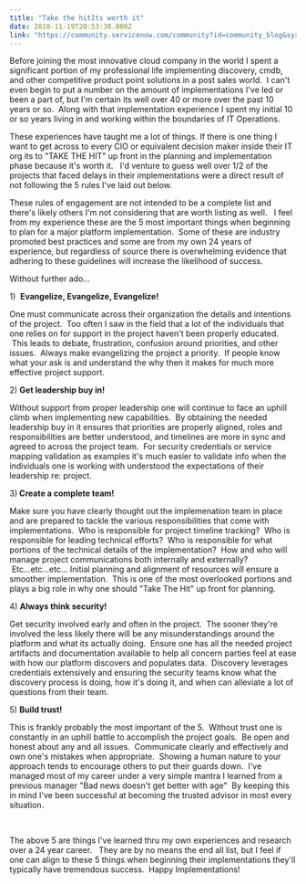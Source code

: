 ```yaml
---
title: "Take the hitIts worth it"
date: 2018-11-19T20:53:30.000Z
link: "https://community.servicenow.com/community?id=community_blog&sys_id=d2a56db6db752f00fa192183ca9619ca"
---
```

<p>Before joining the most innovative cloud company in the world I spent a significant portion of my professional life implementing discovery, cmdb, and other competitive product point solutions in a post sales world.  I can&#39;t even begin to put a number on the amount of implementations I&#39;ve led or been a part of, but I&#39;m certain its well over 40 or more over the past 10 years or so.  Along with that implementation experience I spent my initial 10 or so years living in and working within the boundaries of IT Operations.</p>
<p>These experiences have taught me a lot of things. If there is one thing I want to get across to every CIO or equivalent decision maker inside their IT org its to &#34;TAKE THE HIT&#34; up front in the planning and implementation phase because it&#39;s worth it.   I&#39;d venture to guess well over 1/2 of the projects that faced delays in their implementations were a direct result of not following the 5 rules I&#39;ve laid out below.</p>
<p>These rules of engagement are not intended to be a complete list and there&#39;s likely others I&#39;m not considering that are worth listing as well.   I feel from my experience these are the 5 most important things when beginning to plan for a major platform implementation.  Some of these are industry promoted best practices and some are from my own 24 years of experience, but regardless of source there is overwhelming evidence that adhering to these guidelines will increase the likelihood of success.</p>
<p>Without further ado...</p>
<p>1)  <strong>Evangelize, Evangelize, Evangelize!</strong></p>
<p>One must communicate across their organization the details and intentions of the project.  Too often I saw in the field that a lot of the individuals that one relies on for support in the project haven&#39;t been properly educated.  This leads to debate, frustration, confusion around priorities, and other issues.  Always make evangelizing the project a priority.  If people know what your ask is and understand the why then it makes for much more effective project support.</p>
<p>2) <strong>Get leadership buy in!</strong> </p>
<p>Without support from proper leadership one will continue to face an uphill climb when implementing new capabilities.  By obtaining the needed leadership buy in it ensures that priorities are properly aligned, roles and responsibilities are better understood, and timelines are more in sync and agreed to across the project team.  For security credentials or service mapping validation as examples it&#39;s much easier to validate info when the individuals one is working with understood the expectations of their leadership re: project.</p>
<p>3)<strong> Create a complete team! </strong> </p>
<p>Make sure you have clearly thought out the implemenation team in place and are prepared to tackle the various responsibilities that come with implementations.  Who is responsible for project timeline tracking?  Who is responsible for leading technical efforts?  Who is responsible for what portions of the technical details of the implementation?  How and who will manage project communications both internally and externally?  Etc...etc...etc... Initial planning and alignment of resources will ensure a smoother implementation.  This is one of the most overlooked portions and plays a big role in why one should &#34;Take The Hit&#34; up front for planning.</p>
<p>4) <strong>Always think security!</strong>  </p>
<p>Get security involved early and often in the project.  The sooner they&#39;re involved the less likely there will be any misunderstandings around the platform and what its actually doing.  Ensure one has all the needed project artifacts and documentation available to help all concern parties feel at ease with how our platform discovers and populates data.  Discovery leverages credentials extensively and ensuring the security teams know what the discovery process is doing, how it&#39;s doing it, and when can alleviate a lot of questions from their team.</p>
<p>5) <strong>Build trust!</strong>  </p>
<p>This is frankly probably the most important of the 5.  Without trust one is constantly in an uphill battle to accomplish the project goals.  Be open and honest about any and all issues.  Communicate clearly and effectively and own one&#39;s mistakes when appropriate.  Showing a human nature to your approach tends to encourage others to put their guards down.  I&#39;ve managed most of my career under a very simple mantra I learned from a previous manager &#34;Bad news doesn&#39;t get better with age&#34;  By keeping this in mind I&#39;ve been successful at becoming the trusted advisor in most every situation.</p>
<p> </p>
<p>The above 5 are things I&#39;ve learned thru my own experiences and research over a 24 year career.   They are by no means the end all list, but I feel if one can align to these 5 things when beginning their implementations they&#39;ll typically have tremendous success.  Happy Implementations!</p>